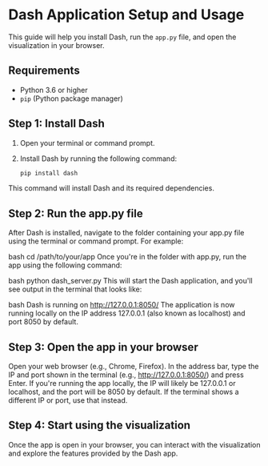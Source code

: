 # Dash Application Setup and Usage

This guide will help you install Dash, run the `app.py` file, and open the visualization in your browser.

## Requirements

- Python 3.6 or higher
- `pip` (Python package manager)

## Step 1: Install Dash

1. Open your terminal or command prompt.
2. Install Dash by running the following command:

   ```bash
   pip install dash
This command will install Dash and its required dependencies.

## Step 2: Run the app.py file
After Dash is installed, navigate to the folder containing your app.py file using the terminal or command prompt. For example:

bash
cd /path/to/your/app
Once you're in the folder with app.py, run the app using the following command:

bash
python dash_server.py
This will start the Dash application, and you'll see output in the terminal that looks like:

bash
Dash is running on http://127.0.0.1:8050/
The application is now running locally on the IP address 127.0.0.1 (also known as localhost) and port 8050 by default.

## Step 3: Open the app in your browser
Open your web browser (e.g., Chrome, Firefox).
In the address bar, type the IP and port shown in the terminal (e.g., http://127.0.0.1:8050/) and press Enter.
If you're running the app locally, the IP will likely be 127.0.0.1 or localhost, and the port will be 8050 by default.
If the terminal shows a different IP or port, use that instead.
## Step 4: Start using the visualization
Once the app is open in your browser, you can interact with the visualization and explore the features provided by the Dash app.

